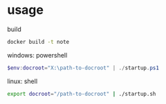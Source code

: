 # usage

build

```sh
docker build -t note
```

windows: powershell

```ps1
$env:docroot="X:\path-to-docroot" | ./startup.ps1
```

linux: shell

```sh
export docroot="/path-to-docroot" | ./startup.sh
```
